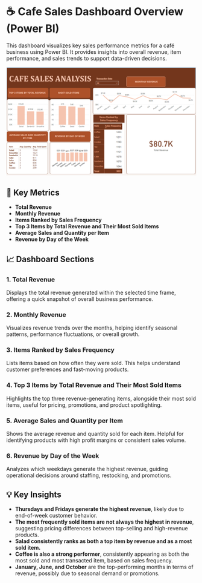 # ☕ Cafe Sales Dashboard Overview (Power BI)

This dashboard visualizes key sales performance metrics for a café business using Power BI. It provides insights into overall revenue, item performance, and sales trends to support data-driven decisions.

![Dashboard](powerbi/cafe_sales/cafe_sales_dashboard_overview.png)


## 📌 Key Metrics
- **Total Revenue**
- **Monthly Revenue**
- **Items Ranked by Sales Frequency**
- **Top 3 Items by Total Revenue and Their Most Sold Items**
- **Average Sales and Quantity per Item**
- **Revenue by Day of the Week**

## 📈 Dashboard Sections

### 1. Total Revenue  
Displays the total revenue generated within the selected time frame, offering a quick snapshot of overall business performance.

### 2. Monthly Revenue  
Visualizes revenue trends over the months, helping identify seasonal patterns, performance fluctuations, or overall growth.

### 3. Items Ranked by Sales Frequency  
Lists items based on how often they were sold. This helps understand customer preferences and fast-moving products.

### 4. Top 3 Items by Total Revenue and Their Most Sold Items
Highlights the top three revenue-generating items, alongside their most sold items, useful for pricing, promotions, and product spotlighting.

### 5. Average Sales and Quantity per Item  
Shows the average revenue and quantity sold for each item. Helpful for identifying products with high profit margins or consistent sales volume.

### 6. Revenue by Day of the Week  
Analyzes which weekdays generate the highest revenue, guiding operational decisions around staffing, restocking, and promotions.

## 💡 Key Insights

- **Thursdays and Fridays generate the highest revenue**, likely due to end-of-week customer behavior.
- **The most frequently sold items are not always the highest in revenue**, suggesting pricing differences between top-selling and high-revenue products.
- **Salad consistently ranks as both a top item by revenue and as a most sold item.**
- **Coffee is also a strong performer**, consistently appearing as both the most sold and most transacted item, based on sales frequency.
- **January, June, and October** are the top-performing months in terms of revenue, possibly due to seasonal demand or promotions.
